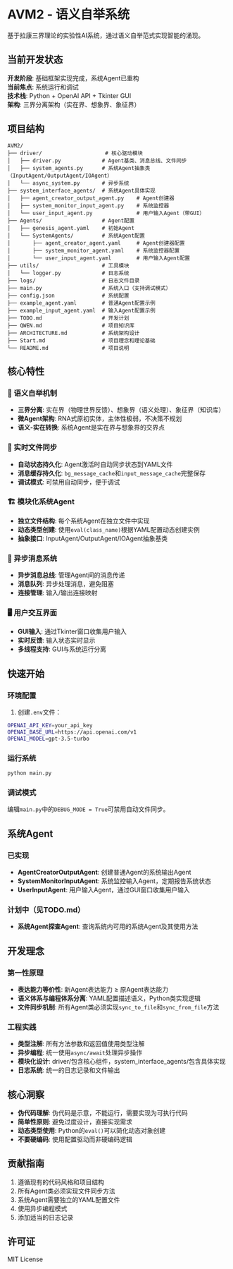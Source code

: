 # AVM2 - 语义自举系统

基于拉康三界理论的实验性AI系统，通过语义自举范式实现智能的涌现。

## 当前开发状态

**开发阶段**: 基础框架实现完成，系统Agent已重构  
**当前焦点**: 系统运行和调试  
**技术栈**: Python + OpenAI API + Tkinter GUI  
**架构**: 三界分离架构（实在界、想象界、象征界）

## 项目结构

```
AVM2/
├── driver/                    # 核心驱动模块
│   ├── driver.py             # Agent基类、消息总线、文件同步
│   ├── system_agents.py      # 系统Agent抽象类（InputAgent/OutputAgent/IOAgent）
│   └── async_system.py       # 异步系统
├── system_interface_agents/  # 系统Agent具体实现
│   ├── agent_creator_output_agent.py    # Agent创建器
│   ├── system_monitor_input_agent.py    # 系统监控器
│   └── user_input_agent.py              # 用户输入Agent（带GUI）
├── Agents/                   # Agent配置
│   ├── genesis_agent.yaml    # 初始Agent
│   └── SystemAgents/         # 系统Agent配置
│       ├── agent_creator_agent.yaml     # Agent创建器配置
│       ├── system_monitor_agent.yaml    # 系统监控器配置
│       └── user_input_agent.yaml        # 用户输入Agent配置
├── utils/                    # 工具模块
│   └── logger.py             # 日志系统
├── logs/                     # 日志文件目录
├── main.py                   # 系统入口（支持调试模式）
├── config.json               # 系统配置
├── example_agent.yaml        # 普通Agent配置示例
├── example_input_agent.yaml  # 输入Agent配置示例
├── TODO.md                   # 开发计划
├── QWEN.md                   # 项目知识库
├── ARCHITECTURE.md           # 系统架构设计
├── Start.md                  # 项目理念和理论基础
└── README.md                 # 项目说明
```

## 核心特性

### 🚀 语义自举机制
- **三界分离**: 实在界（物理世界反馈）、想象界（语义处理）、象征界（知识库）
- **微Agent架构**: RNA式原初实体，主体性极弱，不决策不规划
- **语义-实在转换**: 系统Agent是实在界与想象界的交界点

### 🔄 实时文件同步
- **自动状态持久化**: Agent激活时自动同步状态到YAML文件
- **消息缓存持久化**: `bg_message_cache`和`input_message_cache`完整保存
- **调试模式**: 可禁用自动同步，便于调试

### 🏗️ 模块化系统Agent
- **独立文件结构**: 每个系统Agent在独立文件中实现
- **动态类型创建**: 使用`eval(class_name)`根据YAML配置动态创建实例
- **抽象接口**: InputAgent/OutputAgent/IOAgent抽象基类

### 📡 异步消息系统
- **异步消息总线**: 管理Agent间的消息传递
- **消息队列**: 异步处理消息，避免阻塞
- **连接管理**: 输入/输出连接映射

### 🖥️ 用户交互界面
- **GUI输入**: 通过Tkinter窗口收集用户输入
- **实时反馈**: 输入状态实时显示
- **多线程支持**: GUI与系统运行分离

## 快速开始

### 环境配置
1. 创建`.env`文件：
```bash
OPENAI_API_KEY=your_api_key
OPENAI_BASE_URL=https://api.openai.com/v1
OPENAI_MODEL=gpt-3.5-turbo
```

### 运行系统
```bash
python main.py
```

### 调试模式
编辑`main.py`中的`DEBUG_MODE = True`可禁用自动文件同步。

## 系统Agent

### 已实现
- **AgentCreatorOutputAgent**: 创建普通Agent的系统输出Agent
- **SystemMonitorInputAgent**: 系统监控输入Agent，定期报告系统状态
- **UserInputAgent**: 用户输入Agent，通过GUI窗口收集用户输入

### 计划中（见TODO.md）
- **系统Agent探查Agent**: 查询系统内可用的系统Agent及其使用方法

## 开发理念

### 第一性原理
- **表达能力等价性**: 新Agent表达能力 ≥ 原Agent表达能力
- **语义体系与编程体系分离**: YAML配置描述语义，Python类实现逻辑
- **文件同步机制**: 所有Agent类必须实现`sync_to_file`和`sync_from_file`方法

### 工程实践
- **类型注解**: 所有方法参数和返回值使用类型注解
- **异步编程**: 统一使用`async/await`处理异步操作
- **模块化设计**: driver/包含核心组件，system_interface_agents/包含具体实现
- **日志系统**: 统一的日志记录和文件输出

## 核心洞察

- **伪代码理解**: 伪代码是示意，不能运行，需要实现为可执行代码
- **简单性原则**: 避免过度设计，直接实现需求
- **动态类型使用**: Python的`eval()`可以简化动态对象创建
- **不要硬编码**: 使用配置驱动而非硬编码逻辑

## 贡献指南

1. 遵循现有的代码风格和项目结构
2. 所有Agent类必须实现文件同步方法
3. 系统Agent需要独立的YAML配置文件
4. 使用异步编程模式
5. 添加适当的日志记录

## 许可证

MIT License